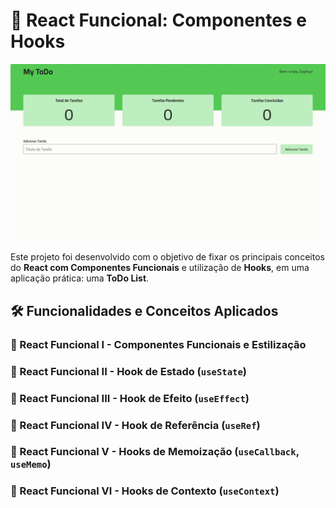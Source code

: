 # 🚀 React Funcional: Componentes e Hooks

![React App](https://github.com/devsophya/React-II-Componentes-Funcionais-e-Hooks/blob/main/todo-list/src/assets/ReactApp/React-App.gif)

Este projeto foi desenvolvido com o objetivo de fixar os principais conceitos do **React com Componentes Funcionais** e utilização de **Hooks**, em uma aplicação prática: uma **ToDo List**.

## 🛠 Funcionalidades e Conceitos Aplicados

### 🧩 React Funcional I - Componentes Funcionais e Estilização

### 🧩 React Funcional II - Hook de Estado (`useState`)

### 🧩 React Funcional III - Hook de Efeito (`useEffect`)

### 🧩 React Funcional IV - Hook de Referência (`useRef`)

### 🧩 React Funcional V - Hooks de Memoização (`useCallback`, `useMemo`)

### 🧩 React Funcional VI - Hooks de Contexto (`useContext`)
